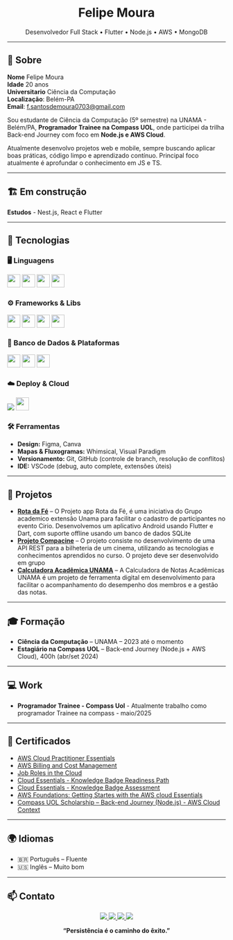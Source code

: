 <h1 align="center">Felipe Moura</h1>
<p align="center">Desenvolvedor Full Stack • Flutter • Node.js • AWS • MongoDB</p>

---

## 🧾 Sobre

**Nome** Felipe Moura
\
**Idade** 20 anos
\
**Universitario** Ciência da Computação
\
**Localização**: Belém-PA
\
**Email**: f.santosdemoura0703@gmail.com

Sou estudante de Ciência da Computação (5º semestre) na UNAMA - Belém/PA, **Programador Trainee na Compass UOL**, onde participei da trilha Back-end Journey com foco em **Node.js e AWS Cloud**.

Atualmente desenvolvo projetos web e mobile, sempre buscando aplicar boas práticas, código limpo e aprendizado contínuo. 
Principal foco atualmente é aprofundar o conhecimento em JS e TS.

---
##  🏗️ Em construção

**Estudos** - Nest.js, React e Flutter

---

## 🧠 Tecnologias

### 🖥️ Linguagens
<p>
  <img src="https://cdn.jsdelivr.net/gh/devicons/devicon/icons/python/python-original.svg" width="30"/> 
  <img src="https://cdn.jsdelivr.net/gh/devicons/devicon/icons/javascript/javascript-original.svg" width="30"/> 
  <img src="https://cdn.jsdelivr.net/gh/devicons/devicon/icons/typescript/typescript-original.svg" width="30"/> 
  <img src="https://cdn.jsdelivr.net/gh/devicons/devicon/icons/c/c-original.svg" width="30"/>
</p>

### ⚙️ Frameworks & Libs
<p>
  <img src="https://cdn.jsdelivr.net/gh/devicons/devicon/icons/nodejs/nodejs-original.svg" width="30"/>
  <img src="https://cdn.jsdelivr.net/gh/devicons/devicon/icons/flutter/flutter-original.svg" width="30"/>
  <img src="https://cdn.jsdelivr.net/gh/devicons/devicon/icons/express/express-original.svg" width="30"/>
  <img src="https://cdn.jsdelivr.net/gh/devicons/devicon/icons/react/react-original.svg" width="30"/>
</p>

### 💾 Banco de Dados & Plataformas
<p>
  <img src="https://cdn.jsdelivr.net/gh/devicons/devicon/icons/mongodb/mongodb-original.svg" width="30"/>
  <img src="https://cdn.jsdelivr.net/gh/devicons/devicon/icons/firebase/firebase-plain.svg" width="30"/>
  <img src="https://cdn.jsdelivr.net/gh/devicons/devicon/icons/sqlite/sqlite-original.svg" width="30"/>
</p>

### ☁️ Deploy & Cloud
<p>
  <img src="https://img.shields.io/badge/AWS-232F3E?style=flat-square&logo=amazonaws&logoColor=white" />
  <img src="https://cdn.jsdelivr.net/gh/devicons/devicon/icons/netlify/netlify-original.svg" width="30"/>
</p>

### 🛠️ Ferramentas
- **Design:**
   Figma, Canva  
- **Mapas & Fluxogramas:**
   Whimsical, Visual Paradigm  
- **Versionamento:**
   Git, GitHub (controle de branch, resolução de conflitos)  
- **IDE:** 
    VSCode (debug, auto complete, extensões úteis)

---

## 🚀 Projetos

- [**Rota da Fé**](https://github.com/RotaDaFe)
   – O Projeto app Rota da Fé, é uma iniciativa do Grupo academico extensão Unama para facilitar o cadastro de participantes no evento Cirio. Desenvolvemos um aplicativo Android usando Flutter e Dart, com suporte offline usando um banco de dados SQLite 
- [**Projeto Compacine**](https://github.com/FelipeMourah/Projeto-Compacine) 
    –  O projeto consiste no desenvolvimento de uma API REST para a bilheteria de um cinema, utilizando as tecnologias e conhecimentos aprendidos no curso. O projeto deve ser desenvolvido em grupo 
- [**Calculadora Acadêmica UNAMA**](https://github.com/FelipeMourah/App-Calculadora-de-Notas-Academicas-Unama)
   – A Calculadora de Notas Acadêmicas UNAMA é um projeto de ferramenta digital em desenvolvimento para facilitar o acompanhamento do desempenho dos membros e a gestão das notas.


---

## 🎓 Formação

- **Ciência da Computação** – UNAMA – 2023 até o momento  
- **Estagiário na Compass UOL** – Back-end Journey (Node.js + AWS Cloud), 400h (abr/set 2024)

---

## 💻 Work

- **Programador Trainee - Compass Uol** - Atualmente trabalho como programador Trainee na compass - maio/2025

---

## 📜 Certificados

- [AWS Cloud Practitioner Essentials](https://github.com/FelipeMourah/FelipeMourah/blob/main/Certificates/Certificados_AWS/134_3_5625373_1721325861_AWS%20Course%20Completion%20Certificate.pdf)  
- [AWS Billing and Cost Management](https://github.com/FelipeMourah/FelipeMourah/blob/main/Certificates/Certificados_AWS/129_3_5625373_1725381242_AWS%20Course%20Completion%20Certificate.pdf)
- [Job Roles in the Cloud](https://github.com/FelipeMourah/FelipeMourah/blob/main/Certificates/Certificados_AWS/156_3_5625373_1721063221_AWS%20Course%20Completion%20Certificate.pdf)
- [Cloud Essentials - Knowledge Badge Readiness Path ](https://github.com/FelipeMourah/FelipeMourah/blob/main/Certificates/Certificados_AWS/lp_82_4_5625373_1725386506_AWS%20Learning%20Plan%20Completion%20Certificate.pdf)
- [Cloud Essentials - Knowledge Badge Assessment](https://github.com/FelipeMourah/FelipeMourah/blob/main/Certificates/Certificados_AWS/15782_3_5625373_1725386505_AWS%20Course%20Completion%20Certificate.pdf)
- [AWS Foundations: Getting Startes with the AWS cloud Essentials](https://github.com/FelipeMourah/FelipeMourah/blob/main/Certificates/Certificados_AWS/482_3_5625373_1725380431_AWS%20Course%20Completion%20Certificate.pdf)
- [Compass UOL Scholarship – Back-end Journey (Node.js) - AWS Cloud Context](https://github.com/FelipeMourah/FelipeMourah/blob/main/Certificates/Felipe%20Santos%20de%20Moura.pdf)

---

## 🌍 Idiomas

- 🇧🇷 Português – Fluente  
- 🇺🇸 Inglês – Muito bom

---

## 📫 Contato
<p align="center">
  <a href="mailto:f.santosdemoura0703@gmail.com">
    <img src="https://img.shields.io/badge/Gmail-D14836?style=flat-square&logo=gmail&logoColor=white" />
  </a>
  <a href="https://www.linkedin.com/in/felipemoura0703/">
    <img src="https://img.shields.io/badge/LinkedIn-0077B5?style=flat-square&logo=linkedin&logoColor=white" />
  </a>
  <a href="https://www.instagram.com/felipemourah_x/">
    <img src="https://img.shields.io/badge/Instagram-E4405F?style=flat-square&logo=instagram&logoColor=white" />
  </a>
  <a href="https://github.com/FelipeMourah">
    <img src="https://img.shields.io/badge/GitHub-100000?style=flat-square&logo=github&logoColor=white" />
  </a>
</p>

<p align="center"><strong>“Persistência é o caminho do êxito.”</strong></p>
